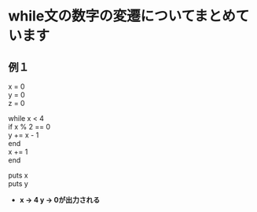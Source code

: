 # while文の数字の変遷についてまとめています

## 例１
x = 0  
y = 0  
z = 0  

while x < 4  
  if x % 2 == 0  
    y += x - 1  
  end  
  x += 1  
end  

puts x  
puts y  

- **x → 4 y → 0が出力される**
